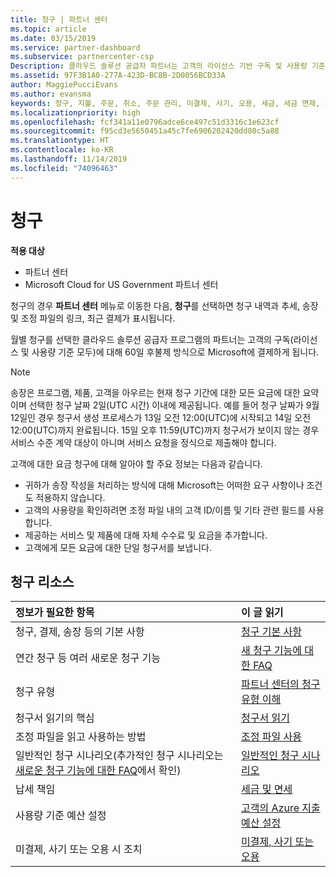 ```yaml
---
title: 청구 | 파트너 센터
ms.topic: article
ms.date: 03/15/2019
ms.service: partner-dashboard
ms.subservice: partnercenter-csp
Description: 클라우드 솔루션 공급자 파트너는 고객의 라이선스 기반 구독 및 사용량 기준 구독에 대해 60일 후불제 방식으로 Microsoft에 결제하게 됩니다.
ms.assetid: 97F3B1A0-277A-423D-BC8B-2D0056BCD33A
author: MaggiePucciEvans
ms.author: evansma
keywords: 청구, 지불, 주문, 취소, 주문 관리, 미결제, 사기, 오용, 세금, 세금 면제, 조정 파일
ms.localizationpriority: high
ms.openlocfilehash: fcf341a11e0796adce6ce497c51d3316c1e623cf
ms.sourcegitcommit: f95cd3e5650451a45c7fe6906202420dd80c5a88
ms.translationtype: HT
ms.contentlocale: ko-KR
ms.lasthandoff: 11/14/2019
ms.locfileid: "74096463"
---
```

# <a name="billing"></a>청구

**적용 대상**

-  파트너 센터
-  Microsoft Cloud for US Government 파트너 센터
 
 
청구의 경우 **파트너 센터** 메뉴로 이동한 다음, **청구**를 선택하면 청구 내역과 추세, 송장 및 조정 파일의 링크, 최근 결제가 표시됩니다.

월별 청구를 선택한 클라우드 솔루션 공급자 프로그램의 파트너는 고객의 구독(라이선스 및 사용량 기준 모두)에 대해 60일 후불제 방식으로 Microsoft에 결제하게 됩니다.

> [!NOTE]  
> 송장은 프로그램, 제품, 고객을 아우르는 현재 청구 기간에 대한 모든 요금에 대한 요약이며 선택한 청구 날짜 2일(UTC 시간) 이내에 제공됩니다. 예를 들어 청구 날짜가 9월 12일인 경우 청구서 생성 프로세스가 13일 오전 12:00(UTC)에 시작되고 14일 오전 12:00(UTC)까지 완료됩니다. 15일 오후 11:59(UTC)까지 청구서가 보이지 않는 경우 서비스 수준 계약 대상이 아니며 서비스 요청을 정식으로 제출해야 합니다. 

고객에 대한 요금 청구에 대해 알아야 할 주요 정보는 다음과 같습니다.

-   귀하가 송장 작성을 처리하는 방식에 대해 Microsoft는 어떠한 요구 사항이나 조건도 적용하지 않습니다.
-   고객의 사용량을 확인하려면 조정 파일 내의 고객 ID/이름 및 기타 관련 필드를 사용합니다.
-   제공하는 서비스 및 제품에 대해 자체 수수료 및 요금을 추가합니다.
-   고객에게 모든 요금에 대한 단일 청구서를 보냅니다.

## <a name="billing-resources"></a>청구 리소스
|**정보가 필요한 항목**   |**이 글 읽기**    |
|:-----------------------------|:-----------------|
|청구, 결제, 송장 등의 기본 사항   |[청구 기본 사항](billing-basics.md)
|연간 청구 등 여러 새로운 청구 기능   |[새 청구 기능에 대한 FAQ](faq-about-new-billing-features.md)|
|청구 유형   |[파트너 센터의 청구 유형 이해](billing-different-types.md)   |
|청구서 읽기의 핵심   |[청구서 읽기](read-your-bill.md)   |
|조정 파일을 읽고 사용하는 방법   |[조정 파일 사용](use-the-reconciliation-files.md)|
|일반적인 청구 시나리오(추가적인 청구 시나리오는 [새로운 청구 기능에 대한 FAQ](faq-about-new-billing-features.md)에서 확인)|[일반적인 청구 시나리오](common-billing-scenarios.md)|
|납세 책임   | [세금 및 면세](tax-and-tax-exemptions.md)|
|사용량 기준 예산 설정    |[고객의 Azure 지출 예산 설정](set-an-azure-spending-budget-for-your-customers.md)|
|미결제, 사기 또는 오용 시 조치   |[미결제, 사기 또는 오용](non-payment--fraud--or-misuse.md)|




















